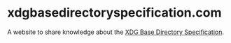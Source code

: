 # xdgbasedirectoryspecification.com

A website to share knowledge about the [XDG Base Directory Specification](https://specifications.freedesktop.org/basedir-spec/basedir-spec-latest.html).
